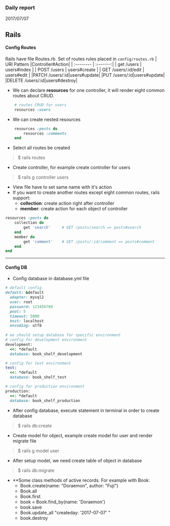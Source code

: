 ### Daily report
2017/07/07
## Rails 
#### Config Routes
Rails have file Routes.rb. Set of routes rules placed in `config/routes.rb`
| URI Pattern	|Controller#Action|
| :-------- | :-------:|
|  get  /users | users#index |
| POST  /users     |   users#create |
| GET  /users/:id/edit | users#edit |
|PATCH  /users/:id|users#update|
|PUT    /users/:id|users#update| 
|DELETE /users/:id|users#destroy|                                                                 

-	We can declare **resources** for one controller, it will render eight common routes about CRUD.
```ruby
	# routes CRUD for users
	resources :users
```
-	We can create nested resources
```ruby
	resources :posts do
		resources :comments
	end
```
-	Select all routes be created
>$ rails routes

-	Create controller, for example create controller for users
>$ rails g controller users

-	View file have to set same name with it's action
-	If you want to create another routes except eight common routes, rails support:
	-	**collection**: create action right after controller 
	-	**member**:  create action for each object of controller
```ruby
resources :posts do
	collection do
		get 'search'     # GET /posts/search => posts#search
	end
	member do
		get 'comment'    # GET /posts/:id/comment => posts#comment  
	end
end
```
______
#### Config DB
-	 Config database in database.yml file
```ruby
# default config
default: &default
  adapter: mysql2
  user: root
  password: 123456789
  pool: 5
  timeout: 5000
  host: localhost
  encoding: utf8
  
# we should setup database for specific environment   
# config for development environment
development:
  <<: *default
  database: book_shelf_development

# config for test environment
test:
  <<: *default
  database: book_shelf_test

# config for production environment
production:
  <<: *default
  database: book_shelf_production
```
-	After config database, execute statement in terminal in order to create database
>$ rails db:create

-	Create model for object, example create model for user and render migrate file
>$ rails g model user

-	After setup model, we need create table of object in database
>$ rails db:migrate

-	**Some class methods of active records. For example with Book:
	-	Book.create(name: "Doraemon", author: "Fuji")
	-	Book.all
	-	Book.first
	-	book = Book.find_by(name: 'Doraemon')
	-	book.save
	-	Book.update_all "createday: '2017-07-07' "
	-	book.destroy

